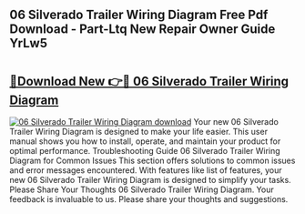 ## 06 Silverado Trailer Wiring Diagram Free Pdf Download - Part-Ltq New Repair Owner Guide YrLw5

# <h2><a href="http://dfmh2h5.blite.top/?on=06+Silverado+Trailer+Wiring+Diagram">🔗Download New 👉🔴 06 Silverado Trailer Wiring Diagram</a></h2>

[![06 Silverado Trailer Wiring Diagram download](https://i.imgur.com/lujVjoI.png)](http://dfmh2h5.blite.top/?on=06+Silverado+Trailer+Wiring+Diagram)
Your new 06 Silverado Trailer Wiring Diagram is designed to make your life easier. This user manual shows you how to install, operate, and maintain your product for optimal performance. Troubleshooting Guide 06 Silverado Trailer Wiring Diagram for Common Issues This section offers solutions to common issues and error messages encountered. With features like list of features, your new 06 Silverado Trailer Wiring Diagram is designed to simplify your tasks. Please Share Your Thoughts 06 Silverado Trailer Wiring Diagram. Your feedback is invaluable to us. Please share your thoughts and suggestions.
